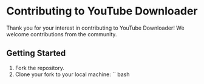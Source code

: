 # Contributing to YouTube Downloader

Thank you for your interest in contributing to YouTube Downloader! We welcome contributions from the community.

## Getting Started

1. Fork the repository.
2. Clone your fork to your local machine:
   `` bash
